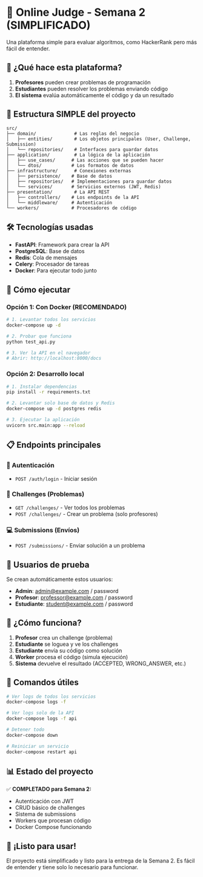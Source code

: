 # 🎯 Online Judge - Semana 2 (SIMPLIFICADO)

Una plataforma simple para evaluar algoritmos, como HackerRank pero más fácil de entender.

## 🚀 ¿Qué hace esta plataforma?

1. **Profesores** pueden crear problemas de programación
2. **Estudiantes** pueden resolver los problemas enviando código
3. **El sistema** evalúa automáticamente el código y da un resultado

## 📁 Estructura SIMPLE del proyecto

```
src/
├── domain/              # Las reglas del negocio
│   ├── entities/        # Los objetos principales (User, Challenge, Submission)
│   └── repositories/    # Interfaces para guardar datos
├── application/         # La lógica de la aplicación
│   ├── use_cases/      # Las acciones que se pueden hacer
│   └── dtos/           # Los formatos de datos
├── infrastructure/      # Conexiones externas
│   ├── persistence/    # Base de datos
│   ├── repositories/   # Implementaciones para guardar datos
│   └── services/       # Servicios externos (JWT, Redis)
├── presentation/        # La API REST
│   ├── controllers/    # Los endpoints de la API
│   └── middleware/     # Autenticación
└── workers/            # Procesadores de código
```

## 🛠️ Tecnologías usadas

- **FastAPI**: Framework para crear la API
- **PostgreSQL**: Base de datos
- **Redis**: Cola de mensajes
- **Celery**: Procesador de tareas
- **Docker**: Para ejecutar todo junto

## 🚀 Cómo ejecutar

### Opción 1: Con Docker (RECOMENDADO)

```bash
# 1. Levantar todos los servicios
docker-compose up -d

# 2. Probar que funciona
python test_api.py

# 3. Ver la API en el navegador
# Abrir: http://localhost:8000/docs
```

### Opción 2: Desarrollo local

```bash
# 1. Instalar dependencias
pip install -r requirements.txt

# 2. Levantar solo base de datos y Redis
docker-compose up -d postgres redis

# 3. Ejecutar la aplicación
uvicorn src.main:app --reload
```

## 📋 Endpoints principales

### 🔐 Autenticación
- `POST /auth/login` - Iniciar sesión

### 📝 Challenges (Problemas)
- `GET /challenges/` - Ver todos los problemas
- `POST /challenges/` - Crear un problema (solo profesores)

### 💻 Submissions (Envíos)
- `POST /submissions/` - Enviar solución a un problema

## 👥 Usuarios de prueba

Se crean automáticamente estos usuarios:

- **Admin**: admin@example.com / password
- **Profesor**: professor@example.com / password  
- **Estudiante**: student@example.com / password

## 🎯 ¿Cómo funciona?

1. **Profesor** crea un challenge (problema)
2. **Estudiante** se loguea y ve los challenges
3. **Estudiante** envía su código como solución
4. **Worker** procesa el código (simula ejecución)
5. **Sistema** devuelve el resultado (ACCEPTED, WRONG_ANSWER, etc.)

## 🔧 Comandos útiles

```bash
# Ver logs de todos los servicios
docker-compose logs -f

# Ver logs solo de la API
docker-compose logs -f api

# Detener todo
docker-compose down

# Reiniciar un servicio
docker-compose restart api
```

## 📊 Estado del proyecto

✅ **COMPLETADO para Semana 2:**
- Autenticación con JWT
- CRUD básico de challenges
- Sistema de submissions
- Workers que procesan código
- Docker Compose funcionando

## 🎉 ¡Listo para usar!

El proyecto está simplificado y listo para la entrega de la Semana 2. Es fácil de entender y tiene solo lo necesario para funcionar.